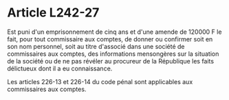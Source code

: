 # Article L242-27

Est puni d'un emprisonnement de cinq ans et d'une amende de 120000 F le fait, pour tout commissaire aux comptes, de donner ou confirmer soit en son nom personnel, soit au titre d'associé dans une société de commissaires aux comptes, des informations mensongères sur la situation de la société ou de ne pas révéler au procureur de la République les faits délictueux dont il a eu connaissance.

Les articles 226-13 et 226-14 du code pénal sont applicables aux commissaires aux comptes.
